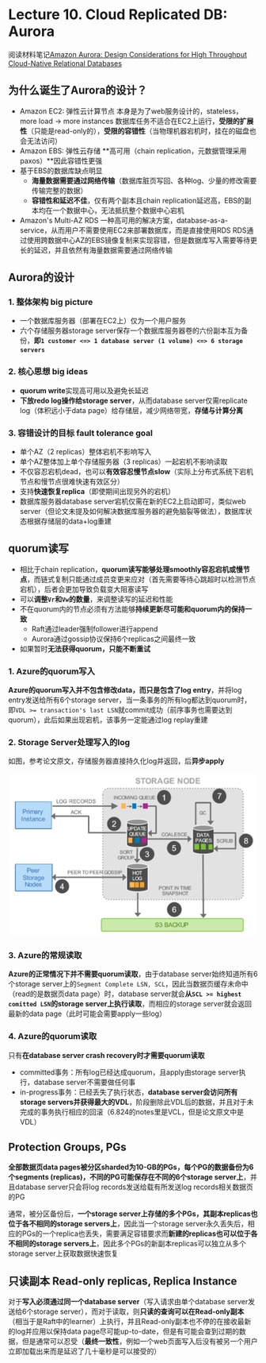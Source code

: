 # Lecture 10. Cloud Replicated DB: Aurora

阅读材料笔记[Amazon Aurora: Design Considerations for High Throughput Cloud-Native Relational Databases](Aurora.md)

## 为什么诞生了Aurora的设计？

- Amazon EC2: 弹性云计算节点
  本身是为了web服务设计的，stateless，more load -> more instances
  数据库任务不适合在EC2上运行，**受限的扩展性**（只能是read-only的），**受限的容错性**（当物理机器宕机时，挂在的磁盘也会无法访问）
- Amazon EBS: 弹性云存储
  **高可用（chain replication，元数据管理采用paxos）**因此容错性更强
- 基于EBS的数据库缺点明显
  - **海量数据需要通过网络传输**（数据库脏页写回、各种log、少量的修改需要传输完整的数据）
  - **容错性和延迟不佳**，仅有两个副本且chain replication延迟高，EBS的副本均在一个数据中心，无法抵抗整个数据中心宕机
- Amazon's Multi-AZ RDS
  一种高可用的解决方案，database-as-a-service，从而用户不需要使用EC2来部署数据库，而是直接使用RDS
  RDS通过使用跨数据中心AZ的EBS镜像复制来实现容错，但是数据库写入需要等待更长的延迟，并且依然有海量数据需要通过网络传输

## Aurora的设计

### 1. 整体架构 big picture

- 一个数据库服务器（部署在EC2上）仅为一个用户服务
- 六个存储服务器storage server保存一个数据库服务器卷的六份副本互为备份，**即`1 customer <=> 1 database server (1 volume) <=> 6 storage servers`**

### 2. 核心思想 big ideas

- **quorum write**实现高可用以及避免长延迟
- **下放redo log操作给storage server**，从而database server仅需replicate log（体积远小于data page）给存储层，减少网络带宽，**存储与计算分离**

### 3. 容错设计的目标 fault tolerance goal

- 单个AZ（2 replicas）整体宕机不影响写入
- 单个AZ整体加上单个存储服务器（3 replicas）一起宕机不影响读取
- 不仅容忍宕机dead，也可以**有效容忍慢节点slow**（实际上分布式系统下宕机节点和慢节点很难快速有效区分）
- 支持**快速恢复replica**（即使期间出现另外的宕机）
- 数据库服务器database server宕机仅需在新的EC2上启动即可，类似web server（但论文未提及如何解决数据库服务器的避免脑裂等做法），数据库状态根据存储层的data+log重建

## quorum读写

- 相比于chain replication，**quorum读写能够处理smoothly容忍宕机或慢节点**，而链式复制只能通过成员变更来应对（首先需要等待心跳超时以检测节点宕机），后者会更加导致负载变大阻塞读写
- 可以**调整`Vr`和`Vw`的数量**，来调整读写的延迟和性能
- 不在quorum内的节点必须有方法能够**持续更新尽可能和quorum内的保持一致**
  - Raft通过leader强制follower进行append
  - Aurora通过gossip协议保持6个replicas之间最终一致
- 如果暂时**无法获得quorum，只能不断重试**

### 1. Azure的quorum写入

**Azure的quorum写入并不包含修改data，而只是包含了log entry**，并将log entry发送给所有6个storage server，当一条事务的所有log都达到quorum时，即`VDL >= transaction's last LSN`就commit成功（前序事务也需要达到quorum），此后如果出现宕机，该事务一定能通过log replay重建

### 2. Storage Server处理写入的log

如图，参考论文原文，存储服务器直接持久化log并返回，后**异步apply**

![Aurora4](images/Aurora4.png)

### 3. Azure的常规读取

**Azure的正常情况下并不需要quorum读取**，由于database server始终知道所有6个storage server上的`Segment Complete LSN, SCL`，因此当数据页缓存未命中（read的是数据页data page）时，database server就会**从`SCL >= highest comitted LSN`的storage server上执行读取**，而相应的storage server就会返回最新的data page（此时可能会需要apply一些log）

### 4. Azure的quorum读取

只有**在database server crash recovery时才需要quorum读取**

- committed事务：所有log已经达成quorum，且apply由storage server执行，database server不需要做任何事
- in-progress事务：已经丢失了执行状态，**database server会访问所有storage servers并获得最大的VDL**，阶段删除此VDL后的数据，并且对于未完成的事务执行相应的回滚（6.824的notes里是VCL，但是论文原文中是VDL）

## Protection Groups, PGs

**全部数据页data pages被分区sharded为10-GB的PGs，每个PG的数据备份为6个segments (replicas)，不同的PG可能保存在不同的6个storage server上**，并且database server只会将log records发送给载有所发送log records相关数据页的PG

通常，被分区备份后，**一个storage server上存储的多个PGs，其副本replicas也位于各不相同的storage servers上**，因此当一个storage server永久丢失后，相应的PGs的一个replica也丢失，需要满足容错要求而**新建的replicas也可以位于各不相同的storage servers上**，因此多个PGs的新副本replicas可以独立从多个storage server上获取数据快速恢复

## 只读副本 Read-only replicas, Replica Instance

对于**写入必须通过同一个database server**（写入请求由单个database server发送给6个storage server），而对于读取，则**只读的查询可以在Read-only副本**（相当于是Raft中的learner）上执行，并且Read-only副本也不停的在接收最新的log并应用以保持data page尽可能up-to-date，但是有可能会查到过期的数据，但是通常可以忍受（**最终一致性**，例如一个web页面写入后没有被另一个用户立即加载出来而是延迟了几十毫秒是可以接受的）
